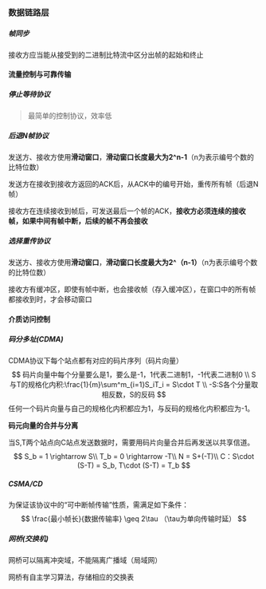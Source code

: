 ### 数据链路层



##### 帧同步

接收方应当能从接受到的二进制比特流中区分出帧的起始和终止







#### 流量控制与可靠传输

##### 停止等待协议

> 最简单的控制协议，效率低

##### 后退N帧协议

发送方、接收方使用**滑动窗口**，**滑动窗口长度最大为2^n-1**（n为表示编号个数的比特位数）

发送方在接收到接收方返回的ACK后，从ACK中的编号开始，重传所有帧（后退N帧）

接收方在连续接收到帧后，可发送最后一个帧的ACK，**接收方必须连续的接收帧，如果中间有帧中断，后续的帧不再会接收**



##### 选择重传协议

发送方、接收方使用**滑动窗口**，**滑动窗口长度最大为2^（n-1）**（n为表示编号个数的比特位数）

接收方有缓冲区，即使有帧中断，也会接收帧（存入缓冲区），在窗口中的所有帧都接收到时，才会移动窗口





#### 介质访问控制

##### 码分多址(CDMA)

CDMA协议下每个站点都有对应的码片序列（码片向量）
$$
码片向量中每个分量要么是1，要么是-1，1代表二进制1，-1代表二进制0
\\
S与T的规格化内积:\frac{1}{m}\sum^m_{i=1}S_iT_i = S\cdot T
\\
-S:S各个分量取相反数，S的反码
$$
任何一个码片向量与自己的规格化内积都应为1，与反码的规格化内积都应为-1。



**码元向量的合并与分离**

当S,T两个站点向C站点发送数据时，需要用码片向量合并后再发送以共享信道。
$$
S_b = 1 \rightarrow S\\
T_b = 0 \rightarrow -T\\
N = S+(-T)\\
C：S\cdot (S-T) = S_b, T\cdot (S-T) = T_b
$$




##### CSMA/CD



为保证该协议中的“可中断帧传输”性质，需满足如下条件：
$$
\frac{最小帧长}{数据传输率} \geq 2\tau （\tau为单向传输时延）
$$



##### 网桥(交换机)

网桥可以隔离冲突域，不能隔离广播域（局域网）

网桥有自主学习算法，存储相应的交换表

